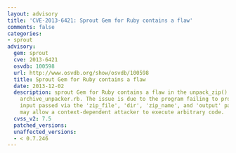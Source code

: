 ```yaml
---
layout: advisory
title: 'CVE-2013-6421: Sprout Gem for Ruby contains a flaw'
comments: false
categories:
- sprout
advisory:
  gem: sprout
  cve: 2013-6421
  osvdb: 100598
  url: http://www.osvdb.org/show/osvdb/100598
  title: Sprout Gem for Ruby contains a flaw
  date: 2013-12-02
  description: sprout Gem for Ruby contains a flaw in the unpack_zip() function in
    archive_unpacker.rb. The issue is due to the program failing to properly sanitize
    input passed via the 'zip_file', 'dir', 'zip_name', and 'output' parameters. This
    may allow a context-dependent attacker to execute arbitrary code.
  cvss_v2: 7.5
  patched_versions: 
  unaffected_versions:
  - < 0.7.246
---
```

